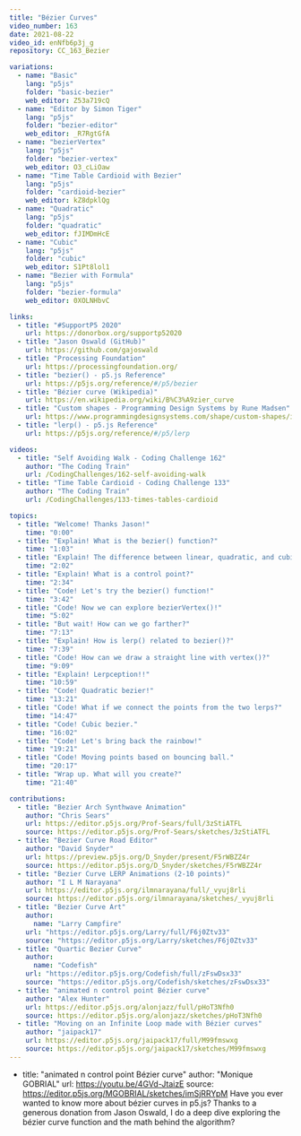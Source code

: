 ```yaml
---
title: "Bézier Curves"
video_number: 163
date: 2021-08-22
video_id: enNfb6p3j_g
repository: CC_163_Bezier

variations:
  - name: "Basic"
    lang: "p5js"
    folder: "basic-bezier"
    web_editor: Z53a719cQ
  - name: "Editor by Simon Tiger"
    lang: "p5js"
    folder: "bezier-editor"
    web_editor: _R7RgtGfA
  - name: "bezierVertex"
    lang: "p5js"
    folder: "bezier-vertex"
    web_editor: O3_cLiOaw
  - name: "Time Table Cardioid with Bezier"
    lang: "p5js"
    folder: "cardioid-bezier"
    web_editor: kZ8dpklQg
  - name: "Quadratic"
    lang: "p5js"
    folder: "quadratic"
    web_editor: fJIMDmHcE
  - name: "Cubic"
    lang: "p5js"
    folder: "cubic"
    web_editor: S1Pt8lol1
  - name: "Bezier with Formula"
    lang: "p5js"
    folder: "bezier-formula"
    web_editor: 0XOLNHbvC

links:
  - title: "#SupportP5 2020"
    url: https://donorbox.org/supportp52020
  - title: "Jason Oswald (GitHub)"
    url: https://github.com/gajoswald
  - title: "Processing Foundation"
    url: https://processingfoundation.org/
  - title: "bezier() - p5.js Reference"
    url: https://p5js.org/reference/#/p5/bezier
  - title: "Bézier curve (Wikipedia)"
    url: https://en.wikipedia.org/wiki/B%C3%A9zier_curve
  - title: "Custom shapes - Programming Design Systems by Rune Madsen"
    url: https://www.programmingdesignsystems.com/shape/custom-shapes/index.html#custom-shapes-pANLh0l
  - title: "lerp() - p5.js Reference"
    url: https://p5js.org/reference/#/p5/lerp

videos:
  - title: "Self Avoiding Walk - Coding Challenge 162"
    author: "The Coding Train"
    url: /CodingChallenges/162-self-avoiding-walk
  - title: "Time Table Cardioid - Coding Challenge 133"
    author: "The Coding Train"
    url: /CodingChallenges/133-times-tables-cardioid

topics:
  - title: "Welcome! Thanks Jason!"
    time: "0:00"
  - title: "Explain! What is the bezier() function?"
    time: "1:03"
  - title: "Explain! The difference between linear, quadratic, and cubic bezier curves?"
    time: "2:02"
  - title: "Explain! What is a control point?"
    time: "2:34"
  - title: "Code! Let's try the bezier() function!"
    time: "3:42"
  - title: "Code! Now we can explore bezierVertex()!"
    time: "5:02"
  - title: "But wait! How can we go farther?"
    time: "7:13"
  - title: "Explain! How is lerp() related to bezier()?"
    time: "7:39"
  - title: "Code! How can we draw a straight line with vertex()?"
    time: "9:09"
  - title: "Explain! Lerpception!!"
    time: "10:59"
  - title: "Code! Quadratic bezier!"
    time: "13:21"
  - title: "Code! What if we connect the points from the two lerps?"
    time: "14:47"
  - title: "Code! Cubic bezier."
    time: "16:02"
  - title: "Code! Let's bring back the rainbow!"
    time: "19:21"
  - title: "Code! Moving points based on bouncing ball."
    time: "20:17"
  - title: "Wrap up. What will you create?"
    time: "21:40"

contributions:
  - title: "Bezier Arch Synthwave Animation"
    author: "Chris Sears"
    url: https://editor.p5js.org/Prof-Sears/full/3zStiATFL
    source: https://editor.p5js.org/Prof-Sears/sketches/3zStiATFL
  - title: "Bezier Curve Road Editor"
    author: "David Snyder"
    url: https://preview.p5js.org/D_Snyder/present/F5rWBZZ4r
    source: https://editor.p5js.org/D_Snyder/sketches/F5rWBZZ4r
  - title: "Bezier Curve LERP Animations (2-10 points)"
    author: "I L M Narayana"
    url: https://editor.p5js.org/ilmnarayana/full/_vyuj8rli
    source: https://editor.p5js.org/ilmnarayana/sketches/_vyuj8rli
  - title: "Bezier Curve Art"
    author:
      name: "Larry Campfire"
    url: "https://editor.p5js.org/Larry/full/F6j0Ztv33"
    source: "https://editor.p5js.org/Larry/sketches/F6j0Ztv33"
  - title: "Quartic Bezier Curve"
    author:
      name: "Codefish"
    url: "https://editor.p5js.org/Codefish/full/zFswDsx33"
    source: "https://editor.p5js.org/Codefish/sketches/zFswDsx33"
  - title: "animated n control point Bézier curve"
    author: "Alex Hunter"
    url: https://editor.p5js.org/alonjazz/full/pHoT3Nfh0
    source: https://editor.p5js.org/alonjazz/sketches/pHoT3Nfh0
  - title: "Moving on an Infinite Loop made with Bézier curves"
    author: "jaipack17"
    url: https://editor.p5js.org/jaipack17/full/M99fmswxg
    source: https://editor.p5js.org/jaipack17/sketches/M99fmswxg
---
```

  - title: "animated n control point Bézier curve"
    author: "Monique GOBRIAL"
    url: https://youtu.be/4GVd-JtaizE
    source: https://editor.p5js.org/MGOBRIAL/sketches/imSjRRYpM
Have you ever wanted to know more about bézier curves in p5.js? Thanks to a generous donation from Jason Oswald, I do a deep dive exploring the bézier curve function and the math behind the algorithm?

